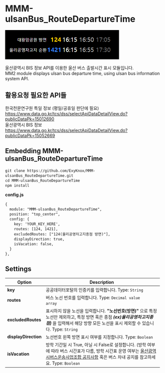 # MMM-ulsanBus_RouteDepartureTime

![ulsanBus_RouteDepartureTimeEx.png](/ulsanBus_RouteDepartureTimeEx.png)         

울산광역시 BIS 정보 API를 이용한 울산 버스 출발시간 표시 모듈입니다.   
MM2 module displays ulsan bus departure time, using ulsan bus information system API.

## 활용요청 필요한 API들
한국천문연구원 특일 정보 (평일/공휴일 판단에 필요)   
https://www.data.go.kr/tcs/dss/selectApiDataDetailView.do?publicDataPk=15012690   
울산광역시 BIS 정보   
https://www.data.go.kr/tcs/dss/selectApiDataDetailView.do?publicDataPk=15052669   

## Embedding MMM-ulsanBus_RouteDepartureTime
```shell
git clone https://github.com/ExyKnox/MMM-ulsanBus_RouteDepartureTime.git
cd MMM-ulsanBus_RouteDepartureTime
npm install
```
**config.js**
``` JS
{
  module: "MMM-ulsanBus_RouteDepartureTime",
  position: "top_center",
  config: {
    key: 'YOUR_KEY_HERE',
    routes: [124, 1421],
    excludedRoutes: ["124(율리공영차고지종점 방면)"],
    displayDirection: true,
    isVacation: false,
  }
},
```
   
## Settings

|Option|Description                          |
|------|-------------------------------------|
|**key**|공공데이터포털의 인증키를 입력합니다. Type: <code>String</code>|
|**routes**|버스 노선 번호를 입력합니다. Type: <code>Decimal value array</code>|
|**excludedRoutes**|표시하지 않을 노선을 입력합니다. **"노선번호(방면)"** 으로 특정 노선만 제외하고, 특정 방면 혹은 종점 ***(ex)율리공영차고지종점)*** 을 입력해서 해당 방향 모든 노선을 표시 제외할 수 있습니다. Type: <code>String</code>|
|**displayDirection**|노선번호 왼쪽 방면 표시 여부를 지정합니다. Type: <code>Boolean</code>|
|**isVacation**|방학 기간일 시 True, 아닐 시 False로 설정합니다. (방학 여부에 따라 버스 시간표가 다름, 방학 시간표 운영 여부는 [울산광역시버스운송사업조합 공지사항](http://www.ulsanbus.or.kr/bbs/board.php?bo_table=notice) 혹은 버스 차내 공지를 참고하세요. Type: <code>Boolean</code>|


